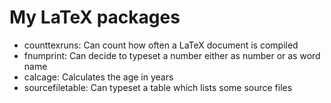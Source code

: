# My LaTeX packages

* counttexruns: Can count how often a LaTeX document is compiled
* fnumprint: Can decide to typeset a number either as number or as word name
* calcage: Calculates the age in years
* sourcefiletable: Can typeset a table which lists some source files
